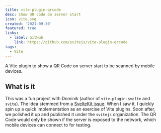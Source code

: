 ```yaml
---
title: vite-plugin-qrcode
desc: Show QR code on server start
icon: vite.svg
created: '2021-09-30'
featured: true
links:
  - label: GitHub
    link: https://github.com/svitejs/vite-plugin-qrcode
tags:
  - Vite
---
```


A Vite plugin to show a QR Code on server start to be scanned by mobile devices.

<!-- endexcerpt -->

## What is it

This was a fun project with Dominik (author of `vite-plugin-svelte` and `svite`). The idea stemmed from a [SvelteKit issue](https://github.com/sveltejs/kit/issues/2513). When I saw it, I quickly spin up a quick implementation as an exercise of Vite plugins. Soon after, we polished it up and published it under the `svitejs` organization. The QR Code would only be shown if the server is exposed to the network, which mobile devices can connect to for testing.

